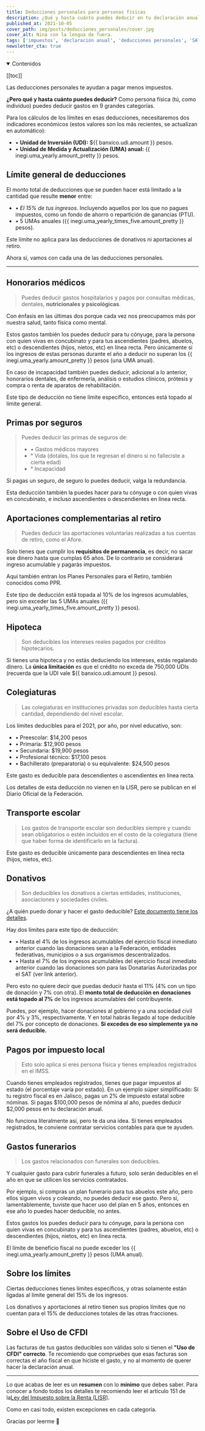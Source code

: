 ```yaml
---
title: Deducciones personales para personas físicas
description: ¿Qué y hasta cuánto puedes deducir en tu declaración anual?
published_at: 2021-10-05
cover_path: img/posts/deducciones_personales/cover.jpg
cover_alt: Nina con la lengua de fuera.
tags: ['impuestos', 'declaración anual', 'deducciones personales', 'SAT', 'ISR', 'LISR', 'Ley de Impuesto Sobre la Renta']
newsletter_cta: true
---
```


<details open>
  <summary>
    Contenidos
  </summary>

[[toc]]

</details>

Las deducciones personales te ayudan a pagar menos impuestos.

**¿Pero qué y hasta cuánto puedes deducir?** Como persona física (tú, como individuo) puedes deducir gastos en 9 grandes categorías.

Para los cálculos de los límites en esas deducciones, necesitaremos dos indicadores económicos (estos valores son los más recientes, se actualizan en automático):

- • **Unidad de Inversión (UDI):** ${{ banxico.udi.amount }} pesos.
- • **Unidad de Medida y Actualización (UMA) anual:** {{ inegi.uma_yearly.amount_pretty }} pesos.

## Límite general de deducciones

El monto total de deducciones que se pueden hacer está limitado a la cantidad que resulte **menor** entre:

- • _El 15% de tus ingresos._ Incluyendo aquellos por los que no pagues impuestos, como un fondo de ahorro o repartición de ganancias (PTU).
- • 5 UMAs anuales ({{ inegi.uma_yearly_times_five.amount_pretty }} pesos).

Este límite no aplica para las deducciones de donativos ni aportaciones al retiro.

Ahora sí, vamos con cada una de las deducciones personales.

***

## Honorarios médicos

> Puedes deducir gastos hospitalarios y pagos por consultas médicas, dentales, **nutricionales y psicológicas**.

Con énfasis en las últimas dos porque cada vez nos preocupamos más por nuestra salud, tanto física como mental.

Estos gastos también los puedes deducir para tu cónyuge, para la persona con quien vivas en concubinato y para tus ascendientes (padres, abuelos, etc) o descendientes (hijos, nietos, etc) en línea recta. Pero únicamente si los ingresos de estas personas durante el año a deducir no superan los {{ inegi.uma_yearly.amount_pretty }} pesos (una UMA anual).

En caso de incapacidad también puedes deducir, adicional a lo anterior, honorarios dentales, de enfermería, análisis o estudios clínicos, prótesis y compra o renta de aparatos de rehabilitación.

Este tipo de deducción no tiene límite específico, entonces está topado al límite general.

## Primas por seguros

> Puedes deducir las primas de seguros de:
> - • Gastos médicos mayores
> - ° Vida (dotales, los que te regresan el dinero si no falleciste a cierta edad)
> - ° Incapacidad

Si pagas un seguro, de seguro lo puedes deducir, valga la redundancia.

Esta deducción también la puedes hacer para tu cónyuge o con quien vivas en concubinato, e incluso ascendientes o descendientes en línea recta.

## Aportaciones complementarias al retiro

> Puedes deducir las aportaciones voluntarias realizadas a tus cuentas de retiro, como el Afore.

Solo tienes que cumplir los **requisitos de permanencia**, es decir, no sacar ese dinero hasta que cumplas 65 años. De lo contrario se considerará ingreso acumulable y pagarás impuestos.

Aquí también entran los Planes Personales para el Retiro, también conocidos como PPR.

Este tipo de deducción está topada al 10% de los ingresos acumulables, pero sin exceder las 5 UMAs anuales ({{ inegi.uma_yearly_times_five.amount_pretty }} pesos).

## Hipoteca

> Son deducibles los intereses reales pagados por créditos hipotecarios.

Si tienes una hipoteca y no estás deduciendo los intereses, estás regalando dinero. La **única limitación** es que el crédito no exceda de 750,000 UDIs (recuerda que la UDI vale ${{ banxico.udi.amount }} pesos).

## Colegiaturas

> Las colegiaturas en instituciones privadas son deducibles hasta cierta cantidad, dependiendo del nivel escolar.

Los límites deducibles para el 2021, por año, por nivel educativo, son:

- • Preescolar: $14,200 pesos
- • Primaria: $12,900 pesos
- • Secundaria: $19,900 pesos
- • Profesional técnico: $17,100 pesos
- • Bachillerato (preparatoria) o su equivalente: $24,500 pesos

Este gasto es deducible para descendientes o ascendientes en línea recta.

Los detalles de esta deducción no vienen en la LISR, pero se publican en el Diario Oficial de la Federación.

## Transporte escolar

> Los gastos de transporte escolar son deducibles siempre y cuando sean obligatorios o estén incluidos en el costo de la colegiatura (tiene que haber forma de identificarlo en la factura).

Este gasto es deducible únicamente para descendientes en línea recta (hijos, nietos, etc).

## Donativos

> Son deducibles los donativos a ciertas entidades, instituciones, asociaciones y sociedades civiles.

¿A quién puedo donar y hacer el gasto deducible? [Este documento tiene los detalles](http://omawww.sat.gob.mx/documentossat/Documents/DonativosDeducibles.pdf).

Hay dos límites para este tipo de deducción:

- • Hasta el 4% de los ingresos acumulables del ejercicio fiscal inmediato anterior cuando las donaciones sean a la Federación, entidades federativas, municipios o a sus organismos descentralizados.
- • Hasta el 7% de los ingresos acumulables del ejercicio fiscal inmediato anterior cuando las donaciones son para las Donatarias Autorizadas por el SAT (ver link anterior).

Pero esto no quiere decir que puedas deducir hasta el 11% (4% con un tipo de donación y 7% con otra). El **monto total de deducción en donaciones está topado al 7%** de los ingresos acumulables del contribuyente.

Puedes, por ejemplo, hacer donaciones al gobierno y a una sociedad civil por 4% y 3%, respectivamente. Y en total habrás llegado al tope deducible del 7% por concepto de donaciones. **Si excedes de eso simplemente ya no será deducible.**

## Pagos por impuesto local

> Esto solo aplica si eres persona física y tienes empleados registrados en el IMSS.

Cuando tienes empleados registrados, tienes que pagar impuestos al estado (el porcentaje varía por estado). En un ejemplo súper simplificado: Si tu registro fiscal es en Jalisco, pagas un 2% de impuesto estatal sobre nóminas. Si pagas $100,000 pesos de nómina al año, puedes deducir $2,000 pesos en tu declaración anual.

No funciona literalmente así, pero te da una idea. Si tienes empleados registrados, te conviene contratar servicios contables para que te ayuden.

## Gastos funerarios

> Los gastos relacionados con funerales son deducibles.

Y cualquier gasto para cubrir funerales a futuro, solo serán deducibles en el año en que se utilicen los servicios contratados.

Por ejemplo, si compras un plan funerario para tus abuelos este año, pero ellos siguen vivos y coleando, no puedes deducir ese gasto. Pero si, lamentablemente, tuviste que hacer uso del plan en 5 años, entonces en ese año lo puedes hacer deducible, no antes.

Estos gastos los puedes deducir para tu cónyuge, para la persona con quien vivas en concubinato y para tus ascendientes (padres, abuelos, etc) o descendientes (hijos, nietos, etc) en línea recta.

El límite de beneficio fiscal no puede exceder los {{ inegi.uma_yearly.amount_pretty }} pesos (UMA anual).

## Sobre los límites

Ciertas deducciones tienes límites específicos, y otras solamente están ligadas al límite general del 15% de los ingresos.

Los donativos y aportaciones al retiro tienen sus propios límites que no cuentan para el 15% de deducciones totales de las otras fracciones.

## Sobre el Uso de CFDI

Las facturas de tus gastos deducibles son válidas solo si tienen el **"Uso de CFDI" correcto**. Te recomiendo que compruebes que esas facturas son correctas el año fiscal en que hiciste el gasto, y no al momento de querer hacer la declaración anual.

***

Lo que acabas de leer es un **resumen** con lo **mínimo** que debes saber. Para conocer a fondo todos los detalles te recomiendo leer el artículo 151 de la[Ley del Impuesto sobre la Renta (LISR)](https://www.gob.mx/cms/uploads/attachment/file/541838/LISR_091219_ART_151_FRACC_IV.pdf).

Como en casi todo, existen excepciones en cada categoría.

Gracias por leerme 💛

